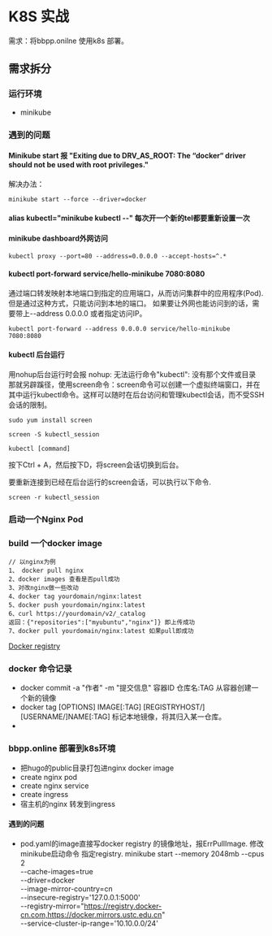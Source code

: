# K8S 实战
需求：将bbpp.onilne 使用k8s 部署。
## 需求拆分
### 运行环境
- minikube
### 遇到的问题
#### Minikube start 报 "Exiting due to DRV_AS_ROOT: The “docker“ driver should not be used with root privileges."
解决办法：
```shell
minikube start --force --driver=docker
```
#### alias kubectl="minikube kubectl --" 每次开一个新的tel都要重新设置一次
[](https://www.python100.com/html/80513.html)

#### minikube dashboard外网访问
```shell
kubectl proxy --port=80 --address=0.0.0.0 --accept-hosts=^.*
```

#### kubectl port-forward service/hello-minikube 7080:8080  
通过端口转发映射本地端口到指定的应用端口，从而访问集群中的应用程序(Pod).
但是通过这种方式，只能访问到本地的端口。
如果要让外网也能访问到的话，需要带上--address 0.0.0.0 或者指定访问IP。
```shell
kubectl port-forward --address 0.0.0.0 service/hello-minikube 7080:8080
```

#### kubectl 后台运行
用nohup后台运行时会报 nohup: 无法运行命令"kubectl": 没有那个文件或目录
那就另辟蹊径，使用screen命令：screen命令可以创建一个虚拟终端窗口，并在其中运行kubectl命令。这样可以随时在后台访问和管理kubectl会话，而不受SSH会话的限制。

```shell
sudo yum install screen

screen -S kubectl_session

kubectl [command]

```

按下Ctrl + A，然后按下D，将screen会话切换到后台。

要重新连接到已经在后台运行的screen会话，可以执行以下命令.
```shell
screen -r kubectl_session

```


### 启动一个Nginx Pod 
### build 一个docker image
```shell
// 以nginx为例
1、 docker pull nginx 
2、docker images 查看是否pull成功
3、对改nginx做一些改动
4、docker tag yourdomain/nginx:latest
5、docker push yourdomain/nginx:latest
6、curl https://yourdomain/v2/_catalog
返回：{"repositories":["myubuntu","nginx"]} 即上传成功
7、docker pull yourdomain/nginx:latest 如果pull即成功
```

[Docker registry](https://docs.docker.com/registry/)





### docker 命令记录
- docker commit -a "作者" -m "提交信息" 容器ID 仓库名:TAG 从容器创建一个新的镜像
- docker tag [OPTIONS] IMAGE[:TAG] [REGISTRYHOST/][USERNAME/]NAME[:TAG] 标记本地镜像，将其归入某一仓库。
- 


### bbpp.online 部署到k8s环境
- 把hugo的public目录打包进nginx docker image
- create nginx pod
- create nginx service
- create ingress
- 宿主机的nginx 转发到ingress

#### 遇到的问题
- pod.yaml的image直接写docker registry 的镜像地址，报ErrPullImage.
修改minikube启动命令  指定registry.
minikube start --memory 2048mb --cpus 2 \
  --cache-images=true \
  --driver=docker \
  --image-mirror-country=cn \
  --insecure-registry='127.0.0.1:5000' \
  --registry-mirror="https://registry.docker-cn.com,https://docker.mirrors.ustc.edu.cn" \
  --service-cluster-ip-range='10.10.0.0/24'



